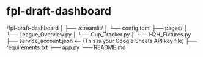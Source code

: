 # fpl-draft-dashboard
/fpl-draft-dashboard
│
├── .streamlit/
│   └── config.toml
├── pages/
│   └── League_Overview.py
│   └── Cup_Tracker.py
│   └── H2H_Fixtures.py
├── service_account.json  <-- (This is your Google Sheets API key file)
├── requirements.txt
├── app.py
└── README.md
